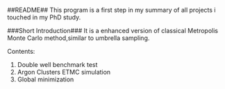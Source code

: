 ##README##
This program is a first step  in my summary of all projects i touched in my PhD study.

###Short Introduction###
It is a enhanced version of classical Metropolis Monte Carlo method,similar to umbrella sampling.

Contents:
1. Double well benchmark test
2. Argon Clusters ETMC simulation
3. Global minimization
